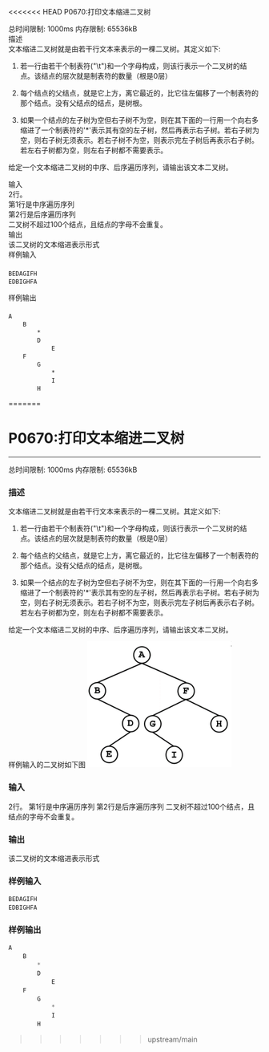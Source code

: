 <<<<<<< HEAD
P0670:打印文本缩进二叉树  

总时间限制: 1000ms 内存限制: 65536kB  
描述  
文本缩进二叉树就是由若干行文本来表示的一棵二叉树。其定义如下:   

1) 若一行由若干个制表符("\t")和一个字母构成，则该行表示一个二叉树的结点。该结点的层次就是制表符的数量（根是0层）  

2) 每个结点的父结点，就是它上方，离它最近的，比它往左偏移了一个制表符的那个结点。没有父结点的结点，是树根。  

3) 如果一个结点的左子树为空但右子树不为空，则在其下面的一行用一个向右多缩进了一个制表符的'*'表示其有空的左子树，然后再表示右子树。若右子树为空，则右子树无须表示。若右子树不为空，则表示完左子树后再表示右子树。若左右子树都为空，则左右子树都不需要表示。  

给定一个文本缩进二叉树的中序、后序遍历序列，请输出该文本二叉树。  





输入  
2行。  
第1行是中序遍历序列  
第2行是后序遍历序列  
二叉树不超过100个结点，且结点的字母不会重复。  
输出  
该二叉树的文本缩进表示形式  
样例输入  
####
    BEDAGIFH
    EDBIGHFA
样例输出
####
    A
        B
            *
            D
                E
        F
            G
                *
                I
            H
=======
# P0670:打印文本缩进二叉树
------

总时间限制: 1000ms 内存限制: 65536kB

### 描述

文本缩进二叉树就是由若干行文本来表示的一棵二叉树。其定义如下: 

1) 若一行由若干个制表符("\t")和一个字母构成，则该行表示一个二叉树的结点。该结点的层次就是制表符的数量（根是0层）

2) 每个结点的父结点，就是它上方，离它最近的，比它往左偏移了一个制表符的那个结点。没有父结点的结点，是树根。

3) 如果一个结点的左子树为空但右子树不为空，则在其下面的一行用一个向右多缩进了一个制表符的'*'表示其有空的左子树，然后再表示右子树。若右子树为空，则右子树无须表示。若右子树不为空，则表示完左子树后再表示右子树。若左右子树都为空，则左右子树都不需要表示。

给定一个文本缩进二叉树的中序、后序遍历序列，请输出该文本二叉树。

样例输入的二叉树如下图
![fig](images/1662290002.png)

### 输入

2行。
第1行是中序遍历序列
第2行是后序遍历序列
二叉树不超过100个结点，且结点的字母不会重复。

### 输出

该二叉树的文本缩进表示形式<br>

### 样例输入
```python
BEDAGIFH
EDBIGHFA
```
### 样例输出
```python
A
	B
		*
		D
			E
	F
		G
			*
			I
		H
```

>>>>>>> upstream/main
